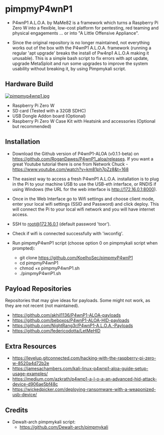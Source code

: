 # pimpmyP4wnP1
 
- P4wnP1 A.L.O.A. by MaMe82 is a framework which turns a Raspberry Pi Zero W into a flexible, low-cost platform for pentesting, red teaming and physical engagements ... or into "A Little Offensive Appliance".

- Since the original repository is no longer maintained, not everything works out of the box with the P4wnP1 A.L.O.A. framework (running a regular 'apt upgrade' breaks the install of Pw4np1 A.L.O.A making it unusable). This is a simple bash script to fix errors with apt update, upgrade MetaSploit and run some upgrades to improve the system usability without breaking it, by using Pimpmykali script.

## Hardware Build

[![pimpmyp4wnp1.jpg](https://i.postimg.cc/90w6ryxN/pimpmyp4wnp1.jpg)](https://postimg.cc/H8HZN81Q)

- Raspberry Pi Zero W
- SD card (Tested with a 32GB SDHC) 
- USB Dongle Addon board (Optional)
- Raspberry Pi Zero W Case Kit with Heatsink and accessories (Optional but recommended)

## Installation

- Download the Github version of P4wnP1-ALOA (v0.1.1-beta) on https://github.com/RoganDawes/P4wnP1_aloa/releases. If you want a great Youtube tutorial there is one from Network Chuck - https://www.youtube.com/watch?v=km81ph7pZz8&t=168

- The easiest way to access a fresh P4wnP1 A.L.O.A. installation is to plug in the Pi to your machine USB to use the USB-eth interface, or RNDIS if using Windows (the URL for the web interface is http://172.16.0.1:8000).

- Once in the Web Interface go to Wifi settings and choose client mode, enter your local wifi settings (SSID and Password) and click deploy. This will connect the Pi to your local wifi network and you will have internet access.

- SSH to root@172.16.0.1 (default password 'toor').

- Check if wifi is connected successfully with 'iwconfig'.

- Run pimpmyP4wnP1 script (choose option 0 on pimpmykali script when prompted):
  - git clone https://github.com/KoelhoSec/pimpmyP4wnP1
  - cd pimpmyP4wnP1
  - chmod +x pimpmyP4wnP1.sh
  - ./pimpmyP4wnP1.sh

## Payload Repositories
Repositories that may give ideas for payloads. Some might not work, as they are not recent (not maintained).

- https://github.com/akhil1136/P4wnP1-ALOA-payloads
- https://github.com/beboxos/P4wnP1-ALOA-HID-payloads
- https://github.com/NightRang3r/P4wnP1-A.L.O.A.-Payloads
- https://github.com/federicodotta/LetMeHID

## Extra Resources

- https://levelup.gitconnected.com/hacking-with-the-raspberry-pi-zero-w-8520a4d72b2e
- https://jamesachambers.com/kali-linux-p4wnp1-aloa-guide-setup-usage-examples/
- https://medium.com/azkrath/p4wnp1-a-l-o-a-an-advanced-hid-attack-device-d906ae5bf48c
- https://wickedpicker.com/deploying-ransomware-with-a-weaponized-usb-device/

## Credits
- Dewalt-arch pimpmykali script:
  - https://github.com/Dewalt-arch/pimpmykali
